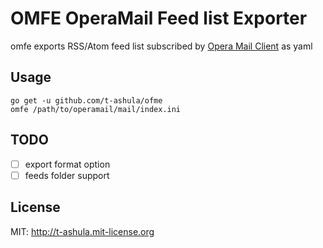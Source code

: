 # OMFE OperaMail Feed list Exporter

omfe exports RSS/Atom feed list subscribed by [Opera Mail Client](http://www.opera.com/computer/mail "Opera Mail") as yaml

## Usage

```shell
go get -u github.com/t-ashula/ofme
omfe /path/to/operamail/mail/index.ini
```

 ## TODO 

 - [ ] export format option
 - [ ] feeds folder support

 ## License
 
MIT: http://t-ashula.mit-license.org